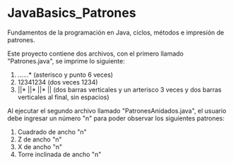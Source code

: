 # JavaBasics_Patrones
Fundamentos de la programación en Java, ciclos, métodos e impresión de patrones.

Este proyecto contiene dos archivos, con el primero llamado "Patrones.java", se imprime lo siguiente:
1. *.*.*.*.*.*.*  (asterisco y punto 6 veces)
2. 12341234       (dos veces 1234)
3. ||* ||* ||* || (dos barras verticales y un arterisco 3 veces y dos barras verticales al final, sin espacios)
 
Al ejecutar el segundo archivo llamado "PatronesAnidados.java", el usuario debe ingresar un número "n" para poder observar los siguientes patrones:
1. Cuadrado de ancho "n"
2. Z de ancho "n"
3. X de ancho "n"
4. Torre inclinada de ancho "n"
